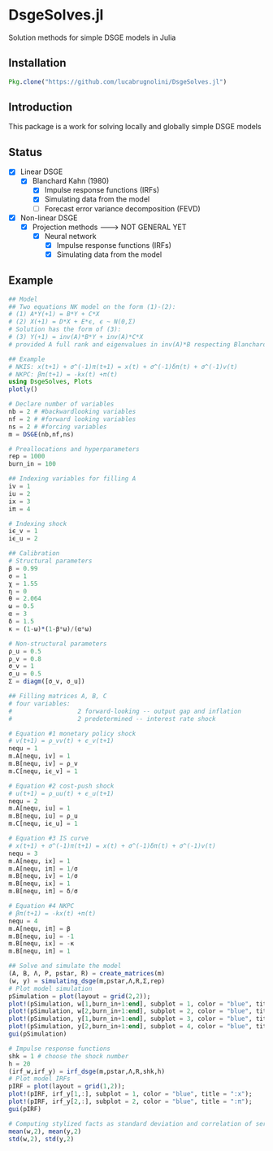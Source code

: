 # DsgeSolves.jl
Solution methods for simple DSGE models in Julia

## Installation
```julia
Pkg.clone("https://github.com/lucabrugnolini/DsgeSolves.jl")
```
## Introduction
This package is a work for solving locally and globally simple DSGE models

## Status
- [x] Linear DSGE 
  - [x] Blanchard Kahn (1980)
    - [x] Impulse response functions (IRFs)
    - [x] Simulating data from the model
    - [ ] Forecast error variance decomposition (FEVD)
- [x] Non-linear DSGE
  - [x] Projection methods ---> NOT GENERAL YET
    - [x] Neural network 
      - [x] Impulse response functions (IRFs)
      - [x] Simulating data from the model
  
## Example
```julia
## Model
## Two equations NK model on the form (1)-(2):  
# (1) A*Y(+1) = B*Y + C*X
# (2) X(+1) = D*X + E*ϵ, ϵ ~ N(0,Σ) 
# Solution has the form of (3):
# (3) Y(+1) = inv(A)*B*Y + inv(A)*C*X
# provided A full rank and eigenvalues in inv(A)*B respecting Blanchard and Kahn (1980) conditions

## Example
# NKIS: x(t+1) + σ^(-1)π(t+1) = x(t) + σ^(-1)δπ(t) + σ^(-1)v(t)
# NKPC: βπ(t+1) = -kx(t) +π(t)
using DsgeSolves, Plots
plotly()

# Declare number of variables
nb = 2 # #backwardlooking variables
nf = 2 # #forward looking variables
ns = 2 # #forcing variables
m = DSGE(nb,nf,ns)

# Preallocations and hyperparameters
rep = 1000
burn_in = 100

## Indexing variables for filling A
iv = 1
iu = 2
ix = 3
iπ = 4

# Indexing shock
iϵ_v = 1
iϵ_u = 2

## Calibration
# Structural parameters
β = 0.99
σ = 1
χ = 1.55
η = 0
θ = 2.064
ω = 0.5
α = 3
δ = 1.5
κ = (1-ω)*(1-β*ω)/(α*ω)

# Non-structural parameters
ρ_u = 0.5
ρ_v = 0.8
σ_v = 1
σ_u = 0.5
Σ = diagm([σ_v, σ_u])

## Filling matrices A, B, C
# four variables:
#                  2 forward-looking -- output gap and inflation
#                  2 predetermined -- interest rate shock

# Equation #1 monetary policy shock
# v(t+1) = ρ_vv(t) + ϵ_v(t+1)
nequ = 1
m.A[nequ, iv] = 1
m.B[nequ, iv] = ρ_v
m.C[nequ, iϵ_v] = 1

# Equation #2 cost-push shock
# u(t+1) = ρ_uu(t) + ϵ_u(t+1)
nequ = 2
m.A[nequ, iu] = 1
m.B[nequ, iu] = ρ_u
m.C[nequ, iϵ_u] = 1

# Equation #3 IS curve
# x(t+1) + σ^(-1)π(t+1) = x(t) + σ^(-1)δπ(t) + σ^(-1)v(t)
nequ = 3
m.A[nequ, ix] = 1
m.A[nequ, iπ] = 1/σ
m.B[nequ, iv] = 1/σ
m.B[nequ, ix] = 1
m.B[nequ, iπ] = δ/σ

# Equation #4 NKPC
# βπ(t+1) = -kx(t) +π(t)
nequ = 4
m.A[nequ, iπ] = β
m.B[nequ, iu] = -1
m.B[nequ, ix] = -κ
m.B[nequ, iπ] = 1

## Solve and simulate the model
(A, B, Λ, P, pstar, R) = create_matrices(m)
(w, y) = simulating_dsge(m,pstar,Λ,R,Σ,rep)
# Plot model simulation
pSimulation = plot(layout = grid(2,2));
plot!(pSimulation, w[1,burn_in+1:end], subplot = 1, color = "blue", title = ":ϵ_u");
plot!(pSimulation, w[2,burn_in+1:end], subplot = 2, color = "blue", title = ":ϵ_v");
plot!(pSimulation, y[1,burn_in+1:end], subplot = 3, color = "blue", title = ":x");
plot!(pSimulation, y[2,burn_in+1:end], subplot = 4, color = "blue", title = ":π");
gui(pSimulation)

# Impulse response functions
shk = 1 # choose the shock number
h = 20
(irf_w,irf_y) = irf_dsge(m,pstar,Λ,R,shk,h)
# Plot model IRFs
pIRF = plot(layout = grid(1,2));
plot!(pIRF, irf_y[1,:], subplot = 1, color = "blue", title = ":x");
plot!(pIRF, irf_y[2,:], subplot = 2, color = "blue", title = ":π");
gui(pIRF)

# Computing stylized facts as standard deviation and correlation of series
mean(w,2), mean(y,2)
std(w,2), std(y,2)

```